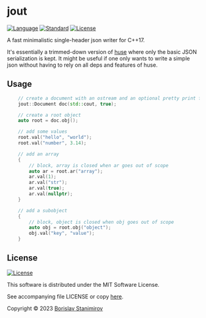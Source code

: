# jout

[![Language](https://img.shields.io/badge/language-C++-blue.svg)](https://isocpp.org/) [![Standard](https://img.shields.io/badge/C%2B%2B-17-blue.svg)](https://en.wikipedia.org/wiki/C%2B%2B#Standardization) [![License](https://img.shields.io/badge/license-MIT-blue.svg)](https://opensource.org/licenses/MIT)

A fast minimalistic single-header json writer for C++17.

It's essentially a trimmed-down version of [huse](https://github.com/iboB/huse) where only the basic JSON serialization is kept. It might be useful if one only wants to write a simple json without having to rely on all deps and features of huse.

## Usage

```cpp
    // create a document with an ostream and an optional pretty print flag
    jout::Document doc(std::cout, true);

    // create a root object
    auto root = doc.obj();

    // add some values
    root.val("hello", "world");
    root.val("number", 3.14);

    // add an array
    {
        // block, array is closed when ar goes out of scope
        auto ar = root.ar("array");
        ar.val(1);
        ar.val("str");
        ar.val(true);
        ar.val(nullptr);
    }

    // add a subobject
    {
        // block, object is closed when obj goes out of scope
        auto obj = root.obj("object");
        obj.val("key", "value");
    }
```

## License

[![License](https://img.shields.io/badge/license-MIT-blue.svg)](https://opensource.org/licenses/MIT)

This software is distributed under the MIT Software License.

See accompanying file LICENSE or copy [here](https://opensource.org/licenses/MIT).

Copyright &copy; 2023 [Borislav Stanimirov](http://github.com/iboB)
